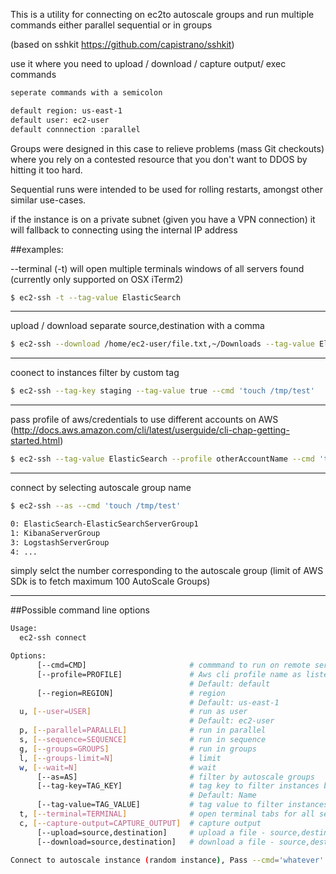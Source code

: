 This is a utility for connecting on ec2to autoscale groups and run multiple commands either parallel sequential or in groups

(based on sshkit https://github.com/capistrano/sshkit)

use it where you need to upload / download / capture output/ exec commands

````txt
seperate commands with a semicolon

default region: us-east-1
default user: ec2-user
default connnection :parallel
````

Groups were designed in this case to relieve problems (mass Git checkouts) where you rely on a contested resource that you don't want to DDOS by hitting it too hard.

Sequential runs were intended to be used for rolling restarts, amongst other similar use-cases.

if the instance is on a private subnet (given you have a VPN connection) it will fallback to connecting using the internal IP address

##examples:

--terminal (-t) will open multiple terminals windows of all servers found (currently only supported on OSX iTerm2)
````bash
$ ec2-ssh -t --tag-value ElasticSearch
````
-------------------
upload / download separate source,destination with a comma
````bash
$ ec2-ssh --download /home/ec2-user/file.txt,~/Downloads --tag-value ElasticSearch
````
-------------------
coonect to instances filter by custom tag
````bash
$ ec2-ssh --tag-key staging --tag-value true --cmd 'touch /tmp/test'
````
-------------------
pass profile of aws/credentials to use different accounts on AWS
(http://docs.aws.amazon.com/cli/latest/userguide/cli-chap-getting-started.html)
````bash
$ ec2-ssh --tag-value ElasticSearch --profile otherAccountName --cmd 'touch /tmp/test'
````
-------------------

connect by selecting autoscale group name

````bash
$ ec2-ssh --as --cmd 'touch /tmp/test'

0: ElasticSearch-ElasticSearchServerGroup1
1: KibanaServerGroup
3: LogstashServerGroup
4: ...
````
simply selct the number corresponding to the autoscale group (limit of AWS SDk is to fetch maximum 100 AutoScale Groups)

-------------------


##Possible command line options
````bash
Usage:
  ec2-ssh connect

Options:
      [--cmd=CMD]                       # commmand to run on remote servers
      [--profile=PROFILE]               # Aws cli profile name as listed in ~/aws/credentials
                                        # Default: default
      [--region=REGION]                 # region
                                        # Default: us-east-1
  u, [--user=USER]                      # run as user
                                        # Default: ec2-user
  p, [--parallel=PARALLEL]              # run in parallel
  s, [--sequence=SEQUENCE]              # run in sequence
  g, [--groups=GROUPS]                  # run in groups
  l, [--groups-limit=N]                 # limit
  w, [--wait=N]                         # wait
      [--as=AS]                         # filter by autoscale groups
      [--tag-key=TAG_KEY]               # tag key to filter instances by
                                        # Default: Name
      [--tag-value=TAG_VALUE]           # tag value to filter instances by
  t, [--terminal=TERMINAL]              # open terminal tabs for all servers
  c, [--capture-output=CAPTURE_OUTPUT]  # capture output
      [--upload=source,destination]     # upload a file - source,destination (make sure seperate these by comma)
      [--download=source,destination]   # download a file - source,destination (make sure seperate these by comma)

Connect to autoscale instance (random instance), Pass --cmd='whatever' to run a cmd on the server (use ; to seperate commands)
````